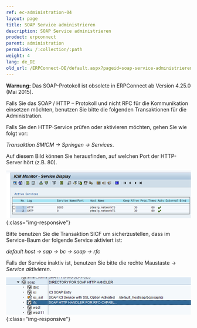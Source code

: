 ```yaml
---
ref: ec-administration-04
layout: page
title: SOAP Service administrieren
description: SOAP Service administrieren
product: erpconnect
parent: administration
permalink: /:collection/:path
weight: 4
lang: de_DE
old_url: /ERPConnect-DE/default.aspx?pageid=soap-service-administrieren
---
```


**Warnung:** Das SOAP-Protokoll ist obsolete in ERPConnect ab Version 4.25.0 (Mai 2015). 

Falls Sie das SOAP / HTTP – Protokoll und nicht RFC für die Kommunikation einsetzen möchten, benutzen Sie bitte die folgenden Transaktionen für die Administration.

Falls Sie den HTTP-Service prüfen oder aktivieren möchten, gehen Sie wie folgt vor:

*Transaktion SMICM -> Springen -> Services*.

Auf diesem Bild können Sie herausfinden, auf welchen Port der HTTP-Server hört (z.B. 80). 

![SOAP-Administration_001](/img/content/SOAP-Administration_001.png){:class="img-responsive"}

Bitte benutzen Sie die Transaktion SICF um sicherzustellen, dass im Service-Baum der folgende Service aktiviert ist:

*default host -> sap -> bc -> soap -> rfc*

Falls der Service inaktiv ist, benutzen Sie bitte die rechte Maustaste -> *Service aktivieren*.  



![SOAP-Administration_002](/img/content/SOAP-Administration_002.png){:class="img-responsive"}
